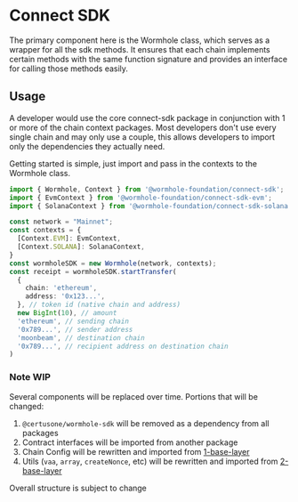 # Connect SDK

The primary component here is the Wormhole class, which serves as a wrapper for all the sdk methods.  It ensures that each chain implements certain methods with the same function signature and provides an interface for calling those methods easily.

## Usage

A developer would use the core connect-sdk package in conjunction with 1 or more of the chain context packages. Most developers don't use every single chain and may only use a couple, this allows developers to import only the dependencies they actually need.

Getting started is simple, just import and pass in the contexts to the Wormhole class.

```ts
import { Wormhole, Context } from '@wormhole-foundation/connect-sdk';
import { EvmContext } from '@wormhole-foundation/connect-sdk-evm';
import { SolanaContext } from '@wormhole-foundation/connect-sdk-solana';

const network = "Mainnet";
const contexts = {
  [Context.EVM]: EvmContext,
  [Context.SOLANA]: SolanaContext,
}
const wormholeSDK = new Wormhole(network, contexts);
const receipt = wormholeSDK.startTransfer(
  {
    chain: 'ethereum',
    address: '0x123...',
  }, // token id (native chain and address)
  new BigInt(10), // amount
  'ethereum', // sending chain
  '0x789...', // sender address
  'moonbeam', // destination chain
  '0x789...', // recipient address on destination chain
)
```

### Note WIP

Several components will be replaced over time.  Portions that will be changed:

1. `@certusone/wormhole-sdk` will be removed as a dependency from all packages
2. Contract interfaces will be imported from another package
3. Chain Config will be rewritten and imported from [1-base-layer](https://github.com/nonergodic/sdkv2/tree/main/1-base-layer)
4. Utils (`vaa`, `array`, `createNonce`, etc) will be rewritten and imported from [2-base-layer](https://github.com/nonergodic/sdkv2/tree/main/2-definition-layer)

Overall structure is subject to change
